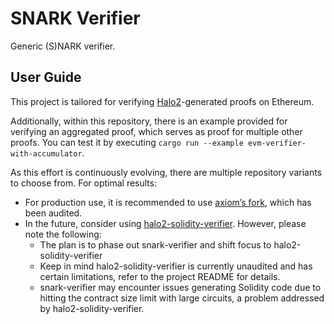 # SNARK Verifier

Generic (S)NARK verifier.

## User Guide

This project is tailored for verifying [Halo2](https://github.com/privacy-scaling-explorations/halo2)-generated proofs on Ethereum.

Additionally, within this repository, there is an example provided for verifying an aggregated proof, which serves as proof for multiple other proofs. You can test it by executing `cargo run --example evm-verifier-with-accumulator`.

As this effort is continuously evolving, there are multiple repository variants to choose from. For optimal results:

- For production use, it is recommended to use [axiom’s fork](https://github.com/axiom-crypto/snark-verifier), which has been audited.
- In the future, consider using [halo2-solidity-verifier](https://github.com/privacy-scaling-explorations/halo2-solidity-verifier). However, please note the following:
  - The plan is to phase out snark-verifier and shift focus to halo2-solidity-verifier
  - Keep in mind halo2-solidity-verifier is currently unaudited and has certain limitations, refer to the project README for details.
  - snark-verifier may encounter issues generating Solidity code due to hitting the contract size limit with large circuits, a problem addressed by halo2-solidity-verifier.
